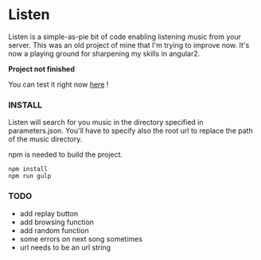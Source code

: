 # Listen
Listen is a simple-as-pie bit of code enabling listening music from your server.
This was an old project of mine that I'm trying to improve now.
It's now a playing ground for sharpening my skills in angular2.

**Project not finished**

You can test it right now [here](http://nibou.eu/listen) !

### INSTALL
Listen will search for you music in the directory specified in parameters.json.
You'll have to specify also the root url to replace the path of the music directory.

npm is needed to build the project.
```
npm install
npm run gulp
```

### TODO
- add replay button
- add browsing function
- add random function
- some errors on next song sometimes
- url needs to be an url string
